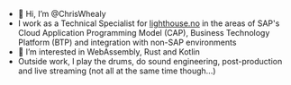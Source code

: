 - 👋 Hi, I’m @ChrisWhealy
- I work as a Technical Specialist for [lighthouse.no](https://lighthouse.no) in the areas of SAP's Cloud Application Programming Model (CAP), Business Technology Platform (BTP) and integration with non-SAP environments
- 👀 I’m interested in WebAssembly, Rust and Kotlin
- Outside work, I play the drums, do sound engineering, post-production and live streaming (not all at the same time though...)

